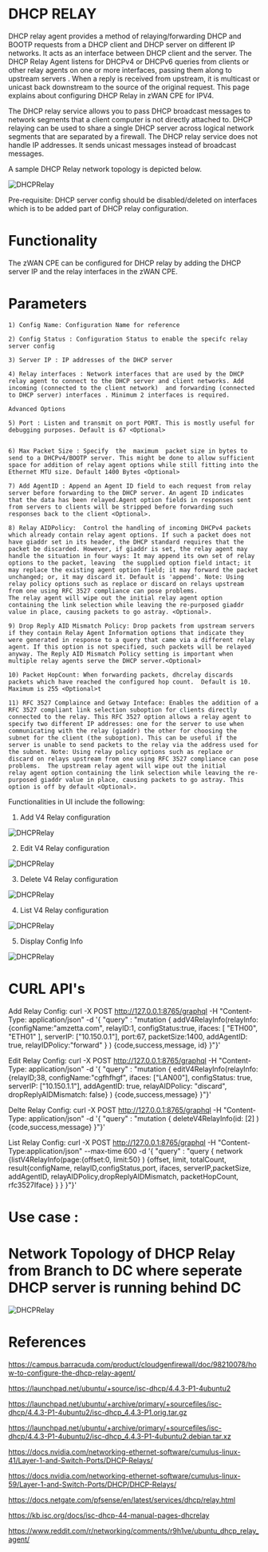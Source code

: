# DHCP RELAY 
DHCP relay agent provides a method of relaying/forwarding DHCP and BOOTP requests from a DHCP client and DHCP server on different IP networks. It acts as an interface between DHCP client and the server. The DHCP Relay Agent listens for DHCPv4 or DHCPv6 queries from clients or other relay agents on one or more interfaces, passing them along to upstream servers .  When a reply is received from upstream, it is multicast or unicast back downstream to the source of the original request. This page explains about configuring DHCP Relay in zWAN CPE for IPV4.

The DHCP relay service allows you to pass DHCP broadcast messages to network segments that a client computer is not directly attached to. DHCP relaying can be used to share a single DHCP server across logical network segments that are separated by a firewall. The DHCP relay service does not handle IP addresses. It sends unicast messages instead of broadcast messages.

A sample DHCP Relay network topology is depicted below.

![DHCPRelay](images/Relay-IPV4-Network-topo.png)

Pre-requisite:
DHCP server config should be disabled/deleted on interfaces which is to be added part of DHCP relay configuration.

# Functionality

The zWAN CPE can be configured for DHCP relay by adding the DHCP server IP and the relay interfaces in the zWAN CPE.

# Parameters


    1) Config Name: Configuration Name for reference
    
    2) Config Status : Configuration Status to enable the specifc relay server config
    
    3) Server IP : IP addresses of the DHCP server
    
    4) Relay interfaces : Network interfaces that are used by the DHCP relay agent to connect to the DHCP server and client networks. Add incoming (connected to the client network)  and forwarding (connected to DHCP server) interfaces . Minimum 2 interfaces is required.

    Advanced Options

    5) Port : Listen and transmit on port PORT. This is mostly useful for debugging purposes. Default is 67 <Optional> 

     
    6) Max Packet Size : Specify  the  maximum  packet size in bytes to send to a DHCPv4/BOOTP server. This might be done to allow sufficient space for addition of relay agent options while still fitting into the Ethernet MTU size. Default 1400 Bytes <Optional>

    7) Add AgentID : Append an Agent ID field to each request from relay server before forwarding to the DHCP server. An agent ID indicates that the data has been relayed.Agent option fields in responses sent from servers to clients will be stripped before forwarding such responses back to the client <Optional>.
    
    8) Relay AIDPolicy:  Control the handling of incoming DHCPv4 packets which already contain relay agent options. If such a packet does not have giaddr set in its header, the DHCP standard requires that the packet be discarded. However, if giaddr is set, the relay agent may handle the situation in four ways: It may append its own set of relay options to the packet, leaving  the supplied option field intact; it may replace the existing agent option field; it may forward the packet unchanged; or, it may discard it. Default is 'append'. Note: Using relay policy options such as replace or discard on relays upstream from one using RFC 3527 compliance can pose problems.
    The relay agent will wipe out the initial relay agent option containing the link selection while leaving the re-purposed giaddr value in place, causing packets to go astray. <Optional>.
    
    9) Drop Reply AID Mismatch Policy: Drop packets from upstream servers if they contain Relay Agent Information options that indicate they were generated in response to a query that came via a different relay agent. If this option is not specified, such packets will be relayed anyway. The Reply AID Mismatch Policy setting is important when multiple relay agents serve the DHCP server.<Optional>

    10) Packet HopCount: When forwarding packets, dhcrelay discards packets which have reached the configured hop count.  Default is 10. Maximum is 255 <Optional>t
    
    11) RFC 3527 Complaince and Getway Inteface: Enables the addition of a RFC 3527 compliant link selection suboption for clients directly connected to the relay. This RFC 3527 option allows a relay agent to specify two different IP addresses: one for the server to use when communicating with the relay (giaddr) the other for choosing the subnet for the client (the suboption). This can be useful if the server is unable to send packets to the relay via the address used for the subnet. Note: Using relay policy options such as replace or discard on relays upstream from one using RFC 3527 compliance can pose problems.  The upstream relay agent will wipe out the initial
    relay agent option containing the link selection while leaving the re-purposed giaddr value in place, causing packets to go astray. This option is off by default <Optional>.

Functionalities in UI include the following:


1) Add V4 Relay configuration

  ![DHCPRelay](images/Relay-Add-IPV4.png)  


2) Edit V4 Relay configuration

  ![DHCPRelay](images/Relay-Edit-IPV4.png)    


3) Delete V4 Relay configuration

  ![DHCPRelay](images/Relay-Delete-IPV4.png)    


4) List V4 Relay configuration

  ![DHCPRelay](images/Relay-List-IPV4.png)    


5) Display Config Info

  ![DHCPRelay](images/Relay-Display-IPV4-Info.png)  



# CURL API's

Add Relay Config:
curl -X POST http://127.0.0.1:8765/graphql -H "Content-Type: application/json" -d '{ "query" : "mutation { addV4RelayInfo(relayInfo: {configName:\"amzetta.com\", relayID:1, configStatus:true, ifaces: [ \"ETH00\", \"ETH01\" ], serverIP: [\"10.150.0.1\"], port:67, packetSize:1400, addAgentID: true, relayIDPolicy:\"forward\" } ) {code,success,message, id} }"}'

Edit Relay Config:
curl -X POST http://127.0.0.1:8765/graphql -H "Content-Type: application/json" -d '{ "query" : "mutation { editV4RelayInfo(relayInfo: {relayID;38, configName:\"cgfhfhgf\", ifaces: [\"LAN00\"], configStatus: true, serverIP: [\"10.150.1.1\"], addAgentID: true, relayAIDPolicy: \"discard\", dropReplyAIDMismatch: false} ) {code,success,message} }"}'


Delte Relay Config:
curl -X POST http://127.0.0.1:8765/graphql -H "Content-Type: application/json" -d '{ "query" : "mutation { deleteV4RelayInfo(id: [2] ) {code,success,message} }"}'

List Relay Config:
curl -X POST http://127.0.0.1:8765/graphql -H "Content-Type:application/json" --max-time 600 -d '{ "query" : "query { network {listV4RelayInfo(page:{offset:0, limit:50} ) {offset, limit, totalCount, result{configName, relayID,configStatus,port, ifaces, serverIP,packetSize, addAgentID, relayAIDPolicy,dropReplyAIDMismatch, packetHopCount, rfc3527Iface} } } }"}'

# Use case : 

# Network Topology of DHCP Relay from Branch to DC where seperate DHCP server is running behind DC

 ![DHCPRelay](images/Relay-IPV4-Use-case-Branch_to_DC-Topo.png)  


# References

https://campus.barracuda.com/product/cloudgenfirewall/doc/98210078/how-to-configure-the-dhcp-relay-agent/

https://launchpad.net/ubuntu/+source/isc-dhcp/4.4.3-P1-4ubuntu2

https://launchpad.net/ubuntu/+archive/primary/+sourcefiles/isc-dhcp/4.4.3-P1-4ubuntu2/isc-dhcp_4.4.3-P1.orig.tar.gz

https://launchpad.net/ubuntu/+archive/primary/+sourcefiles/isc-dhcp/4.4.3-P1-4ubuntu2/isc-dhcp_4.4.3-P1-4ubuntu2.debian.tar.xz

https://docs.nvidia.com/networking-ethernet-software/cumulus-linux-41/Layer-1-and-Switch-Ports/DHCP-Relays/

https://docs.nvidia.com/networking-ethernet-software/cumulus-linux-59/Layer-1-and-Switch-Ports/DHCP/DHCP-Relays/

https://docs.netgate.com/pfsense/en/latest/services/dhcp/relay.html

https://kb.isc.org/docs/isc-dhcp-44-manual-pages-dhcrelay

https://www.reddit.com/r/networking/comments/r9h1ve/ubuntu_dhcp_relay_agent/


